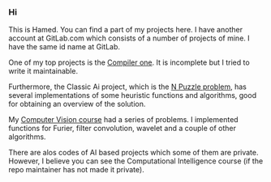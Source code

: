 ### Hi
This is Hamed. You can find a part of my projects here. I have another account at GitLab.com which consists of a number of projects of mine. I have the same id name at GitLab.

One of my top projects is the [Compiler one](https://github.com/hamedwaezi01/compiler). It is incomplete but I tried to write it maintainable.

Furthermore, the Classic Ai project, which is the [N Puzzle problem](https://github.com/hamedwaezi01/ai), has several implementations of some heuristic functions and algorithms, good for obtaining an overview of the solution.

My [Computer Vision course](https://github.com/hamedwaezi01/vision-basic) had a series of problems. I implemented functions for Furier, filter convolution, wavelet and a couple of other algorithms.

There are alos codes of AI based projects which some of them are private. However, I believe you can see the Computational Intelligence course (if the repo maintainer has not made it private).

<!--
**hamedwaezi01/hamedwaezi01** is a ✨ _special_ ✨ repository because its `README.md` (this file) appears on your GitHub profile.

Here are some ideas to get you started:

- 🔭 I’m currently working on ...
- 🌱 I’m currently learning ...
- 👯 I’m looking to collaborate on ...
- 🤔 I’m looking for help with ...
- 💬 Ask me about ...
- 📫 How to reach me: ...
- 😄 Pronouns: ...
- ⚡ Fun fact: ...
-->
